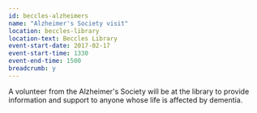 ```yaml
---
id: beccles-alzheimers
name: "Alzheimer's Society visit"
location: beccles-library
location-text: Beccles Library
event-start-date: 2017-02-17
event-start-time: 1330
event-end-time: 1500
breadcrumb: y
---
```


A volunteer from the Alzheimer's Society will be at the library to provide information and support to anyone whose life is affected by dementia.
